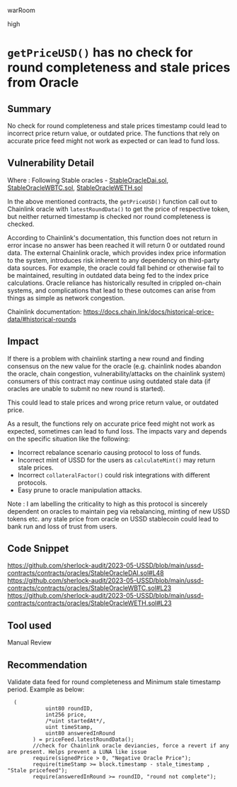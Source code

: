 warRoom

high

# `getPriceUSD()` has no check for round completeness and stale prices from Oracle

## Summary
No check for round completeness and stale prices timestamp could lead to incorrect price return value, or outdated price. The functions that rely on accurate price feed might not work as expected or can lead to fund loss.

## Vulnerability Detail
Where : Following Stable oracles - [StableOracleDai.sol](https://github.com/sherlock-audit/2023-05-USSD/blob/main/ussd-contracts/contracts/oracles/StableOracleDAI.sol#L48), [StableOracleWBTC.sol](https://github.com/sherlock-audit/2023-05-USSD/blob/main/ussd-contracts/contracts/oracles/StableOracleWBTC.sol#L23), [StableOracleWETH.sol](https://github.com/sherlock-audit/2023-05-USSD/blob/main/ussd-contracts/contracts/oracles/StableOracleWETH.sol#L23)

In the above mentioned contracts, the `getPriceUSD()` function call out to Chainlink oracle with `latestRoundData()` to get the price of respective token, but neither returned timestamp is checked nor round completeness is checked. 

According to Chainlink's documentation, this function does not return in error incase no answer has been reached it will return 0 or outdated round data. The external Chainlink oracle, which provides index price information to the system, introduces risk inherent to any dependency on third-party data sources. For example, the oracle could fall behind or otherwise fail to be maintained, resulting in outdated data being fed to the index price calculations. Oracle reliance has historically resulted in crippled on-chain systems, and complications that lead to these outcomes can arise from things as simple as network congestion.

Chainlink documentation:
https://docs.chain.link/docs/historical-price-data/#historical-rounds

## Impact
If there is a problem with chainlink starting a new round and finding consensus on the new value for the oracle (e.g. chainlink nodes abandon the oracle, chain congestion, vulnerability/attacks on the chainlink system) consumers of this contract may continue using outdated stale data (if oracles are unable to submit no new round is started).

This could lead to stale prices and wrong price return value, or outdated price.

As a result, the functions rely on accurate price feed might not work as expected, sometimes can lead to fund loss. The impacts vary and depends on the specific situation like the following:

- Incorrect rebalance scenario causing protocol to loss of funds. 
- Incorrect mint of USSD for the users as `calculateMint()` may return stale prices. 
- Incorrect `collateralFactor()` could risk integrations with different protocols. 
- Easy prune to oracle manipulation attacks. 

Note : I am labelling the criticality to high as this protocol is sincerely dependent on oracles to maintain peg via rebalancing, minting of new USSD tokens etc. any stale price from oracle on USSD stablecoin could lead to bank run and loss of trust from users.  

## Code Snippet
https://github.com/sherlock-audit/2023-05-USSD/blob/main/ussd-contracts/contracts/oracles/StableOracleDAI.sol#L48
https://github.com/sherlock-audit/2023-05-USSD/blob/main/ussd-contracts/contracts/oracles/StableOracleWBTC.sol#L23
https://github.com/sherlock-audit/2023-05-USSD/blob/main/ussd-contracts/contracts/oracles/StableOracleWETH.sol#L23

## Tool used

Manual Review

## Recommendation
Validate data feed for round completeness and Minimum stale timestamp period. Example as below:
```solidity
  (
            uint80 roundID,
            int256 price,
            /*uint startedAt*/,
            uint timeStamp,
            uint80 answeredInRound
        ) = priceFeed.latestRoundData();
        //check for Chainlink oracle deviancies, force a revert if any are present. Helps prevent a LUNA like issue
        require(signedPrice > 0, "Negative Oracle Price");
        require(timeStamp >= block.timestamp - stale_timestamp , "Stale pricefeed");
        require(answeredInRound >= roundID, "round not complete");
```


